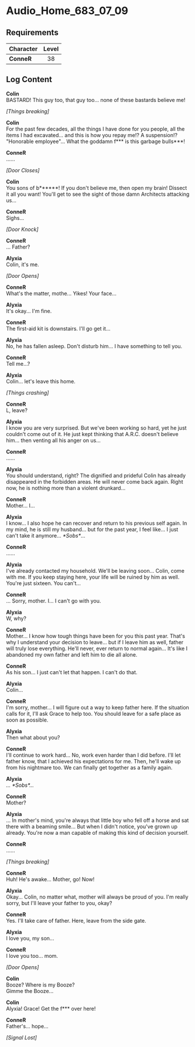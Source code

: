 # Audio_Home_683_07_09
## Requirements
|Character |Level|
|----------|:---:|
|**ConneR**| 38  |

## Log Content
**Colin**<br>
BASTARD! This guy too, that guy too... none of these bastards believe me!

*\[Things breaking\]*

**Colin**<br>
For the past few decades, all the things I have done for you people, all the items I had excavated... and this is how you repay me!? A suspension!? "Honorable employee"... What the goddamn f\*\*\* is this garbage bulls\*\*\*!

**ConneR**<br>
......

*\[Door Closes\]*

**Colin**<br>
You sons of b\*\*\*\*\*\*! If you don't believe me, then open my brain! Dissect it all you want! You'll get to see the sight of those damn Architects attacking us...

**ConneR**<br>
Sighs...

*\[Door Knock\]*

**ConneR**<br>
... Father?

**Alyxia**<br>
Colin, it's me.

*\[Door Opens\]*

**ConneR**<br>
What's the matter, mothe... Yikes! Your face...

**Alyxia**<br>
It's okay... I'm fine.

**ConneR**<br>
The first\-aid kit is downstairs. I'll go get it...

**Alyxia**<br>
No, he has fallen asleep. Don't disturb him... I have something to tell you.

**ConneR**<br>
Tell me...?

**Alyxia**<br>
Colin... let's leave this home.

*\[Things crashing\]*

**ConneR**<br>
L, leave?

**Alyxia**<br>
I know you are very surprised. But we've been working so hard, yet he just couldn't come out of it. He just kept thinking that A.R.C. doesn't believe him... then venting all his anger on us...

**ConneR**<br>
......

**Alyxia**<br>
You should understand, right? The dignified and prideful Colin has already disappeared in the forbidden areas. He will never come back again. Right now, he is nothing more than a violent drunkard...

**ConneR**<br>
Mother... I...

**Alyxia**<br>
I know... I also hope he can recover and return to his previous self again. In my mind, he is still my husband... but for the past year, I feel like... I just can't take it anymore... *\*Sobs\**...

**ConneR**<br>
......

**Alyxia**<br>
I've already contacted my household. We'll be leaving soon... Colin, come with me. If you keep staying here, your life will be ruined by him as well. You're just sixteen. You can't...

**ConneR**<br>
... Sorry, mother. I... I can't go with you.

**Alyxia**<br>
W, why?

**ConneR**<br>
Mother... I know how tough things have been for you this past year. That's why I understand your decision to leave... but if I leave him as well, father will truly lose everything. He'll never, ever return to normal again... It's like I abandoned my own father and left him to die all alone.

**ConneR**<br>
As his son... I just can't let that happen. I can't do that.

**Alyxia**<br>
Colin...

**ConneR**<br>
I'm sorry, mother... I will figure out a way to keep father here. If the situation calls for it, I'll ask Grace to help too. You should leave for a safe place as soon as possible.

**Alyxia**<br>
Then what about you?

**ConneR**<br>
I'll continue to work hard... No, work even harder than I did before. I'll let father know, that I achieved his expectations for me. Then, he'll wake up from his nightmare too. We can finally get together as a family again.

**Alyxia**<br>
*... \*Sobs\*...*

**ConneR**<br>
Mother?

**Alyxia**<br>
... In mother's mind, you're always that little boy who fell off a horse and sat there with a beaming smile... But when I didn't notice, you've grown up already. You're now a man capable of making this kind of decision yourself.

**ConneR**<br>
......

*\[Things breaking\]*

**ConneR**<br>
Huh! He's awake... Mother, go! Now!

**Alyxia**<br>
Okay... Colin, no matter what, mother will always be proud of you. I'm really sorry, but I'll leave your father to you, okay?

**ConneR**<br>
Yes. I'll take care of father. Here, leave from the side gate.

**Alyxia**<br>
I love you, my son...

**ConneR**<br>
I love you too... mom.

*\[Door Opens\]*

**Colin**<br>
Booze? Where is my Booze?<br>
Gimme the Booze...

**Colin**<br>
Alyxia! Grace! Get the f\*\*\* over here!

**ConneR**<br>
Father's... hope...

*[Signal Lost]*